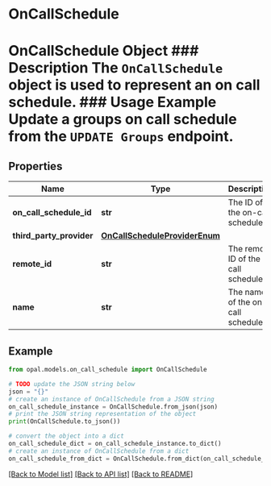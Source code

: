 # OnCallSchedule

# OnCallSchedule Object ### Description The `OnCallSchedule` object is used to represent an on call schedule.  ### Usage Example Update a groups on call schedule from the `UPDATE Groups` endpoint.

## Properties

Name | Type | Description | Notes
------------ | ------------- | ------------- | -------------
**on_call_schedule_id** | **str** | The ID of the on-call schedule. | [optional] 
**third_party_provider** | [**OnCallScheduleProviderEnum**](OnCallScheduleProviderEnum.md) |  | [optional] 
**remote_id** | **str** | The remote ID of the on call schedule | [optional] 
**name** | **str** | The name of the on call schedule. | [optional] 

## Example

```python
from opal.models.on_call_schedule import OnCallSchedule

# TODO update the JSON string below
json = "{}"
# create an instance of OnCallSchedule from a JSON string
on_call_schedule_instance = OnCallSchedule.from_json(json)
# print the JSON string representation of the object
print(OnCallSchedule.to_json())

# convert the object into a dict
on_call_schedule_dict = on_call_schedule_instance.to_dict()
# create an instance of OnCallSchedule from a dict
on_call_schedule_from_dict = OnCallSchedule.from_dict(on_call_schedule_dict)
```
[[Back to Model list]](../README.md#documentation-for-models) [[Back to API list]](../README.md#documentation-for-api-endpoints) [[Back to README]](../README.md)


